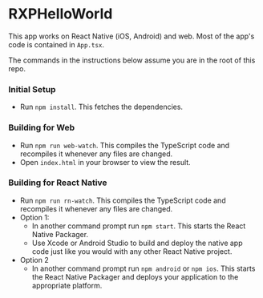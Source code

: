 # RXPHelloWorld

This app works on React Native (iOS, Android) and web. Most of the app's code is contained in `App.tsx`.

The commands in the instructions below assume you are in the root of this repo.

### Initial Setup

- Run `npm install`. This fetches the dependencies.

### Building for Web

- Run `npm run web-watch`. This compiles the TypeScript code and recompiles it whenever any files are changed.
- Open `index.html` in your browser to view the result.

### Building for React Native

- Run `npm run rn-watch`. This compiles the TypeScript code and recompiles it whenever any files are changed.
- Option 1: 
	- In another command prompt run `npm start`. This starts the React Native Packager.
	- Use Xcode or Android Studio to build and deploy the native app code just like you would with any other React Native project.
- Option 2
	- In another command prompt run `npm android` or `npm ios`. This starts the React Native Packager and deploys your application to the appropriate platform.
